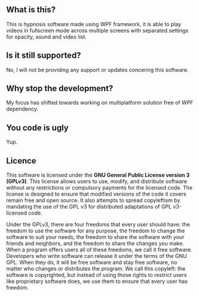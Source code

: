 ## What is this?
This is hypnosis software made using WPF framework, it is able to play videos in fullscreen mode across multiple screens with separated settings for opacity, sound and video list.

## Is it still supported?
No, I will not be providing any support or updates concering this software.

## Why stop the development?
My focus has shifted towards working on multiplatform solution free of WPF dependency.

## You code is ugly
Yup.

## Licence
This software is licensed under the **GNU General Public License version 3 (GPLv3)**. This license allows users to use, modify, and distribute software without any restrictions or compulsory payments for the licensed code. The license is designed to ensure that modified versions of the code it covers remain free and open source. It also attempts to spread copyleftism by mandating the use of the GPL v3 for distributed adaptations of GPL v3-licensed code.

Under the GPLv3, there are four freedoms that every user should have: the freedom to use the software for any purpose, the freedom to change the software to suit your needs, the freedom to share the software with your friends and neighbors, and the freedom to share the changes you make. When a program offers users all of these freedoms, we call it free software. Developers who write software can release it under the terms of the GNU GPL. When they do, it will be free software and stay free software, no matter who changes or distributes the program. We call this copyleft: the software is copyrighted, but instead of using those rights to restrict users like proprietary software does, we use them to ensure that every user has freedom.
